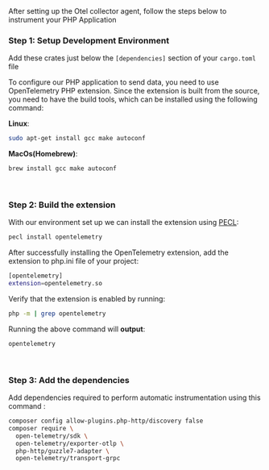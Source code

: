 &nbsp;

After setting up the Otel collector agent, follow the steps below to instrument your PHP Application

### Step 1: Setup Development Environment
Add these crates just below the `[dependencies]` section of your `cargo.toml` file

To configure our PHP application to send data, you need to use OpenTelemetry PHP extension. Since the extension is built from the source, you need to have the build tools, which can be installed using the following command:

**Linux**:
```bash
sudo apt-get install gcc make autoconf
```

**MacOs(Homebrew)**:
```bash
brew install gcc make autoconf
```

&nbsp;

### Step 2: Build the extension

With our environment set up we can install the extension using [PECL](https://pecl.php.net/):

```bash
pecl install opentelemetry
```

After successfully installing the OpenTelemetry extension, add the extension to php.ini file of your project:

```bash
[opentelemetry]
extension=opentelemetry.so
```

Verify that the extension is enabled by running:

```bash
php -m | grep opentelemetry
```

Running the above command will **output**:

```bash
opentelemetry
```

&nbsp;

### Step 3: Add the dependencies

Add dependencies required to perform automatic instrumentation using this command :

```bash
composer config allow-plugins.php-http/discovery false
composer require \
  open-telemetry/sdk \
  open-telemetry/exporter-otlp \
  php-http/guzzle7-adapter \
  open-telemetry/transport-grpc
```
